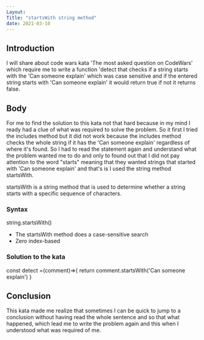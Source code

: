 ```yaml
---
Layout:
Title: "startsWith string method"
date: 2021-03-10
---
```


## Introduction

I will share about code wars kata 'The most asked question on CodeWars' which require me to write a function 'detect that checks if a string starts with the 'Can someone explain' which was case sensitive and if the entered string starts with 'Can someone explain' it would return true if not it returns false.

## Body

For me to find the solution to this kata not that hard because in my mind I ready had a clue of what was required to solve the problem. So it first I tried the includes method but it did not work because the includes method checks the whole string if it has the 'Can someone explain' regardless of where it's found. So I had to read the statement again and understand what the problem wanted me to do and only to found out that I did not pay attention to the word "starts" meaning that they wanted strings that started with 'Can someone explain' and that's is I used the string method startsWith.

startsWith is a string method that is used to determine whether a string starts with a specific sequence of characters.

### Syntax

string.startsWith()

- The startsWith method does a case-sensitive search
- Zero index-based

### Solution to the kata

const detect =(comment)=>{
return comment.startsWith('Can someone explain')
}

## Conclusion

This kata made me realize that sometimes I can be quick to jump to a conclusion without having read the whole sentence and so that what happened, which lead me to write the problem again and this when I understood what was required of me.
